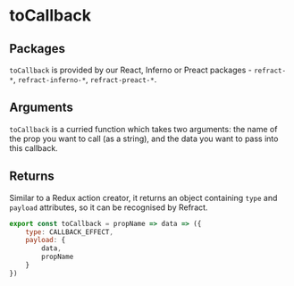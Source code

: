# toCallback

## Packages

`toCallback` is provided by our React, Inferno or Preact packages - `refract-*`, `refract-inferno-*`, `refract-preact-*`.

## Arguments

`toCallback` is a curried function which takes two arguments: the name of the prop you want to call (as a string), and the data you want to pass into this callback.

## Returns

Similar to a Redux action creator, it returns an object containing `type` and `payload` attributes, so it can be recognised by Refract.

```js
export const toCallback = propName => data => ({
    type: CALLBACK_EFFECT,
    payload: {
        data,
        propName
    }
})
```
